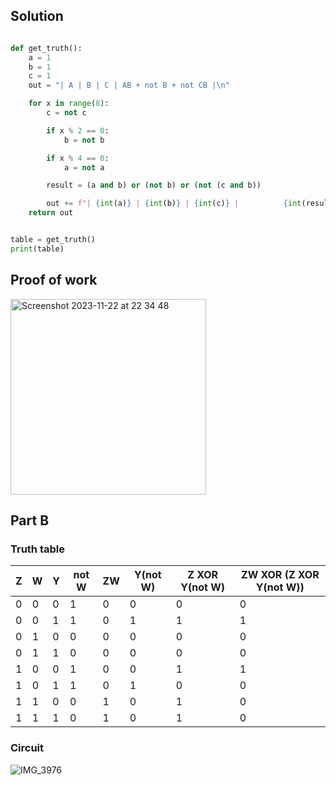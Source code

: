 ## Solution ##

```.py

def get_truth():
    a = 1
    b = 1
    c = 1
    out = "| A | B | C | AB + not B + not CB |\n"

    for x in range(8):
        c = not c

        if x % 2 == 0:
            b = not b

        if x % 4 == 0:
            a = not a

        result = (a and b) or (not b) or (not (c and b))

        out += f"| {int(a)} | {int(b)} | {int(c)} |          {int(result)}          |\n"
    return out


table = get_truth()
print(table)
```

## Proof of work ##

<img width="313" alt="Screenshot 2023-11-22 at 22 34 48" src="https://github.com/yuxuantaoisak/unit_2/assets/144768397/565b12f2-b49f-403a-b68f-b9e65de61172">

## Part B ##

### Truth table ###

| Z | W | Y | not W | ZW | Y(not W) | Z XOR Y(not W) | ZW XOR (Z XOR Y(not W)) |
|---|---|---|-------|----|----------|----------------|-------------------------|
| 0 | 0 | 0 | 1     | 0  | 0        | 0              | 0                       |
| 0 | 0 | 1 | 1     | 0  | 1        | 1              | 1                       |
| 0 | 1 | 0 | 0     | 0  | 0        | 0              | 0                       |
| 0 | 1 | 1 | 0     | 0  | 0        | 0              | 0                       |
| 1 | 0 | 0 | 1     | 0  | 0        | 1              | 1                       |
| 1 | 0 | 1 | 1     | 0  | 1        | 0              | 0                       |
| 1 | 1 | 0 | 0     | 1  | 0        | 1              | 0                       |
| 1 | 1 | 1 | 0     | 1  | 0        | 1              | 0                       |


### Circuit ###

![IMG_3976](https://github.com/yuxuantaoisak/unit_2/assets/144768397/c1881580-f3c3-46f3-bf14-47cd9f836d73)

